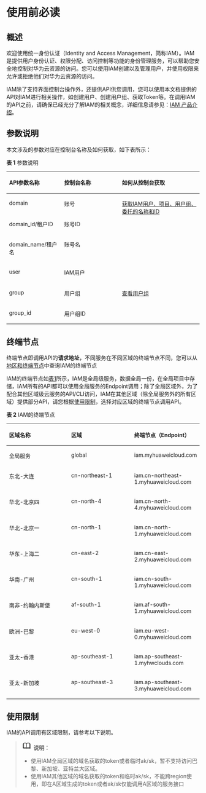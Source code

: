 # 使用前必读<a name="zh-cn_topic_0057845582"></a>

## 概述<a name="section9582127133218"></a>

欢迎使用统一身份认证（Identity and Access Management，简称IAM）。IAM是提供用户身份认证、权限分配、访问控制等功能的身份管理服务，可以帮助您安全地控制对华为云资源的访问。您可以使用IAM创建以及管理用户，并使用权限来允许或拒绝他们对华为云资源的访问。

IAM除了支持界面控制台操作外，还提供API供您调用，您可以使用本文档提供的API对IAM进行相关操作，如创建用户、创建用户组、获取Token等。在调用IAM的API之前，请确保已经充分了解IAM的相关概念，详细信息请参见：[IAM 产品介绍](https://support.huaweicloud.com/productdesc-iam/iam_01_0026.html)。

## 参数说明<a name="section1359652110585"></a>

本文涉及的参数对应在控制台名称及如何获取，如下表所示：

**表 1**  参数说明

<a name="table1775352110590"></a>
<table><thead align="left"><tr id="row17531621205918"><th class="cellrowborder" valign="top" width="28.51%" id="mcps1.2.4.1.1"><p id="p2753112116590"><a name="p2753112116590"></a><a name="p2753112116590"></a>API参数名称</p>
</th>
<th class="cellrowborder" valign="top" width="29.94%" id="mcps1.2.4.1.2"><p id="p1575315219594"><a name="p1575315219594"></a><a name="p1575315219594"></a>控制台名称</p>
</th>
<th class="cellrowborder" valign="top" width="41.55%" id="mcps1.2.4.1.3"><p id="p14609557128"><a name="p14609557128"></a><a name="p14609557128"></a>如何从控制台获取</p>
</th>
</tr>
</thead>
<tbody><tr id="row1983455710311"><td class="cellrowborder" valign="top" width="28.51%" headers="mcps1.2.4.1.1 "><p id="p88351057935"><a name="p88351057935"></a><a name="p88351057935"></a>domain</p>
</td>
<td class="cellrowborder" valign="top" width="29.94%" headers="mcps1.2.4.1.2 "><p id="p198350579316"><a name="p198350579316"></a><a name="p198350579316"></a>账号</p>
</td>
<td class="cellrowborder" rowspan="4" valign="top" width="41.55%" headers="mcps1.2.4.1.3 "><p id="p939118591875"><a name="p939118591875"></a><a name="p939118591875"></a><a href="获取IAM用户-项目-用户组-委托的名称和ID.md">获取IAM用户、项目、用户组、委托的名称和ID</a></p>
</td>
</tr>
<tr id="row16753202117597"><td class="cellrowborder" valign="top" headers="mcps1.2.4.1.1 "><p id="p207531121165910"><a name="p207531121165910"></a><a name="p207531121165910"></a>domain_id/租户ID</p>
</td>
<td class="cellrowborder" valign="top" headers="mcps1.2.4.1.2 "><p id="p27531921125916"><a name="p27531921125916"></a><a name="p27531921125916"></a>账号ID</p>
</td>
</tr>
<tr id="row1775314211597"><td class="cellrowborder" valign="top" headers="mcps1.2.4.1.1 "><p id="p475332113598"><a name="p475332113598"></a><a name="p475332113598"></a>domain_name/租户名</p>
</td>
<td class="cellrowborder" valign="top" headers="mcps1.2.4.1.2 "><p id="p5753152111593"><a name="p5753152111593"></a><a name="p5753152111593"></a>账号名</p>
</td>
</tr>
<tr id="row1634316554412"><td class="cellrowborder" valign="top" headers="mcps1.2.4.1.1 "><p id="p1134411556416"><a name="p1134411556416"></a><a name="p1134411556416"></a>user</p>
</td>
<td class="cellrowborder" valign="top" headers="mcps1.2.4.1.2 "><p id="p153444553419"><a name="p153444553419"></a><a name="p153444553419"></a>IAM用户</p>
</td>
</tr>
<tr id="row436204514713"><td class="cellrowborder" valign="top" width="28.51%" headers="mcps1.2.4.1.1 "><p id="p436216451677"><a name="p436216451677"></a><a name="p436216451677"></a>group</p>
</td>
<td class="cellrowborder" valign="top" width="29.94%" headers="mcps1.2.4.1.2 "><p id="p15362345773"><a name="p15362345773"></a><a name="p15362345773"></a>用户组</p>
</td>
<td class="cellrowborder" rowspan="2" valign="top" width="41.55%" headers="mcps1.2.4.1.3 "><p id="p1974044161218"><a name="p1974044161218"></a><a name="p1974044161218"></a><a href="https://support.huaweicloud.com/usermanual-iam/zh-cn_topic_0085605493.html" target="_blank" rel="noopener noreferrer">查看用户组</a></p>
</td>
</tr>
<tr id="row11130115441019"><td class="cellrowborder" valign="top" headers="mcps1.2.4.1.1 "><p id="p71311954181019"><a name="p71311954181019"></a><a name="p71311954181019"></a>group_id</p>
</td>
<td class="cellrowborder" valign="top" headers="mcps1.2.4.1.2 "><p id="p613165471013"><a name="p613165471013"></a><a name="p613165471013"></a>用户组ID</p>
</td>
</tr>
</tbody>
</table>

## 终端节点<a name="section1661773463712"></a>

终端节点即调用API的**请求地址**，不同服务在不同区域的终端节点不同，您可以从[地区和终端节点](https://developer.huaweicloud.com/endpoint?IAM)中查询IAM的终端节点

IAM的终端节点如[表1](#table11618183414370)所示，IAM是全局级服务，数据全局一份，在全局项目中存储，IAM所有的API都可以使用全局服务的Endpoint调用；除了全局区域外，为了配合其他区域级云服务的API/CLI访问，IAM在其他区域（除全局服务外的所有区域）提供部分API，请您根据[使用限制](#section48111232173215)，选择对应区域的终端节点调用API。

**表 2**  IAM的终端节点

<a name="table11618183414370"></a>
<table><thead align="left"><tr id="row1461814345375"><th class="cellrowborder" valign="top" width="33.33333333333333%" id="mcps1.2.4.1.1"><p id="p14618534163714"><a name="p14618534163714"></a><a name="p14618534163714"></a>区域名称</p>
</th>
<th class="cellrowborder" valign="top" width="33.33333333333333%" id="mcps1.2.4.1.2"><p id="p6618163423719"><a name="p6618163423719"></a><a name="p6618163423719"></a>区域</p>
</th>
<th class="cellrowborder" valign="top" width="33.33333333333333%" id="mcps1.2.4.1.3"><p id="p16182341375"><a name="p16182341375"></a><a name="p16182341375"></a>终端节点（Endpoint）</p>
</th>
</tr>
</thead>
<tbody><tr id="row9619113415378"><td class="cellrowborder" valign="top" width="33.33333333333333%" headers="mcps1.2.4.1.1 "><p id="p1961923411373"><a name="p1961923411373"></a><a name="p1961923411373"></a>全局服务</p>
</td>
<td class="cellrowborder" valign="top" width="33.33333333333333%" headers="mcps1.2.4.1.2 "><p id="p14619163410376"><a name="p14619163410376"></a><a name="p14619163410376"></a>global</p>
</td>
<td class="cellrowborder" valign="top" width="33.33333333333333%" headers="mcps1.2.4.1.3 "><p id="p126193343378"><a name="p126193343378"></a><a name="p126193343378"></a>iam.myhuaweicloud.com</p>
</td>
</tr>
<tr id="row12619123413715"><td class="cellrowborder" valign="top" width="33.33333333333333%" headers="mcps1.2.4.1.1 "><p id="p961910347371"><a name="p961910347371"></a><a name="p961910347371"></a>东北-大连</p>
</td>
<td class="cellrowborder" valign="top" width="33.33333333333333%" headers="mcps1.2.4.1.2 "><p id="p4619133419379"><a name="p4619133419379"></a><a name="p4619133419379"></a>cn-northeast-1</p>
</td>
<td class="cellrowborder" valign="top" width="33.33333333333333%" headers="mcps1.2.4.1.3 "><p id="p17619163463720"><a name="p17619163463720"></a><a name="p17619163463720"></a>iam.cn-northeast-1.myhuaweicloud.com</p>
</td>
</tr>
<tr id="row16619173411373"><td class="cellrowborder" valign="top" width="33.33333333333333%" headers="mcps1.2.4.1.1 "><p id="p15619123463714"><a name="p15619123463714"></a><a name="p15619123463714"></a>华北-北京四</p>
</td>
<td class="cellrowborder" valign="top" width="33.33333333333333%" headers="mcps1.2.4.1.2 "><p id="p56191234123718"><a name="p56191234123718"></a><a name="p56191234123718"></a>cn-north-4</p>
</td>
<td class="cellrowborder" valign="top" width="33.33333333333333%" headers="mcps1.2.4.1.3 "><p id="p2061911343376"><a name="p2061911343376"></a><a name="p2061911343376"></a>iam.cn-north-4.myhuaweicloud.com</p>
</td>
</tr>
<tr id="row561993493718"><td class="cellrowborder" valign="top" width="33.33333333333333%" headers="mcps1.2.4.1.1 "><p id="p18619334133720"><a name="p18619334133720"></a><a name="p18619334133720"></a>华北-北京一</p>
</td>
<td class="cellrowborder" valign="top" width="33.33333333333333%" headers="mcps1.2.4.1.2 "><p id="p16191034123718"><a name="p16191034123718"></a><a name="p16191034123718"></a>cn-north-1</p>
</td>
<td class="cellrowborder" valign="top" width="33.33333333333333%" headers="mcps1.2.4.1.3 "><p id="p461963463713"><a name="p461963463713"></a><a name="p461963463713"></a>iam.cn-north-1.myhuaweicloud.com</p>
</td>
</tr>
<tr id="row66191334153711"><td class="cellrowborder" valign="top" width="33.33333333333333%" headers="mcps1.2.4.1.1 "><p id="p186201034123719"><a name="p186201034123719"></a><a name="p186201034123719"></a>华东-上海二</p>
</td>
<td class="cellrowborder" valign="top" width="33.33333333333333%" headers="mcps1.2.4.1.2 "><p id="p9620193493714"><a name="p9620193493714"></a><a name="p9620193493714"></a>cn-east-2</p>
</td>
<td class="cellrowborder" valign="top" width="33.33333333333333%" headers="mcps1.2.4.1.3 "><p id="p462053418376"><a name="p462053418376"></a><a name="p462053418376"></a>iam.cn-east-2.myhuaweicloud.com</p>
</td>
</tr>
<tr id="row19620103413371"><td class="cellrowborder" valign="top" width="33.33333333333333%" headers="mcps1.2.4.1.1 "><p id="p126206343377"><a name="p126206343377"></a><a name="p126206343377"></a>华南-广州</p>
</td>
<td class="cellrowborder" valign="top" width="33.33333333333333%" headers="mcps1.2.4.1.2 "><p id="p2062016349372"><a name="p2062016349372"></a><a name="p2062016349372"></a>cn-south-1</p>
</td>
<td class="cellrowborder" valign="top" width="33.33333333333333%" headers="mcps1.2.4.1.3 "><p id="p0620173493718"><a name="p0620173493718"></a><a name="p0620173493718"></a>iam.cn-south-1.myhuaweicloud.com</p>
</td>
</tr>
<tr id="row562083416378"><td class="cellrowborder" valign="top" width="33.33333333333333%" headers="mcps1.2.4.1.1 "><p id="p5620534113714"><a name="p5620534113714"></a><a name="p5620534113714"></a>南非-约翰内斯堡</p>
</td>
<td class="cellrowborder" valign="top" width="33.33333333333333%" headers="mcps1.2.4.1.2 "><p id="p126201034163719"><a name="p126201034163719"></a><a name="p126201034163719"></a>af-south-1</p>
</td>
<td class="cellrowborder" valign="top" width="33.33333333333333%" headers="mcps1.2.4.1.3 "><p id="p106201934133715"><a name="p106201934133715"></a><a name="p106201934133715"></a>iam.af-south-1.myhuaweicloud.com</p>
</td>
</tr>
<tr id="row17620173415379"><td class="cellrowborder" valign="top" width="33.33333333333333%" headers="mcps1.2.4.1.1 "><p id="p9620434183717"><a name="p9620434183717"></a><a name="p9620434183717"></a>欧洲-巴黎</p>
</td>
<td class="cellrowborder" valign="top" width="33.33333333333333%" headers="mcps1.2.4.1.2 "><p id="p7620173411371"><a name="p7620173411371"></a><a name="p7620173411371"></a>eu-west-0</p>
</td>
<td class="cellrowborder" valign="top" width="33.33333333333333%" headers="mcps1.2.4.1.3 "><p id="p1762073413711"><a name="p1762073413711"></a><a name="p1762073413711"></a>iam.eu-west-0.myhuaweicloud.com</p>
</td>
</tr>
<tr id="row1162043412371"><td class="cellrowborder" valign="top" width="33.33333333333333%" headers="mcps1.2.4.1.1 "><p id="p76201134133720"><a name="p76201134133720"></a><a name="p76201134133720"></a>亚太-香港</p>
</td>
<td class="cellrowborder" valign="top" width="33.33333333333333%" headers="mcps1.2.4.1.2 "><p id="p162053412371"><a name="p162053412371"></a><a name="p162053412371"></a>ap-southeast-1</p>
</td>
<td class="cellrowborder" valign="top" width="33.33333333333333%" headers="mcps1.2.4.1.3 "><p id="p262110348371"><a name="p262110348371"></a><a name="p262110348371"></a>iam.ap-southeast-1.myhwclouds.com</p>
</td>
</tr>
<tr id="row1162163414379"><td class="cellrowborder" valign="top" width="33.33333333333333%" headers="mcps1.2.4.1.1 "><p id="p76211341379"><a name="p76211341379"></a><a name="p76211341379"></a>亚太-新加坡</p>
</td>
<td class="cellrowborder" valign="top" width="33.33333333333333%" headers="mcps1.2.4.1.2 "><p id="p1762193416378"><a name="p1762193416378"></a><a name="p1762193416378"></a>ap-southeast-3</p>
</td>
<td class="cellrowborder" valign="top" width="33.33333333333333%" headers="mcps1.2.4.1.3 "><p id="p106211340378"><a name="p106211340378"></a><a name="p106211340378"></a>iam.ap-southeast-3.myhuaweicloud.com</p>
</td>
</tr>
</tbody>
</table>

## 使用限制<a name="section48111232173215"></a>

IAM的API调用有区域限制，请参考以下说明。

>![](public_sys-resources/icon-note.gif) **说明：**   
>-   使用IAM全局区域的域名获取的token或者临时ak/sk，暂不支持访问巴黎、新加坡、亚特兰大区域。  
>-   使用IAM其他区域的域名获取的token和临时ak/sk，不能跨region使用，即在A区域生成的token或者ak/sk仅能调用A区域的服务接口  

<a name="table12222126162810"></a>
<table><thead align="left"></thead>
<tbody></tbody>
</table>

